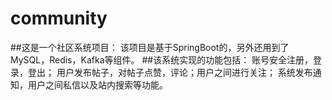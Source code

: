 # community
##这是一个社区系统项目：
  该项目是基于SpringBoot的，另外还用到了MySQL，Redis，Kafka等组件。
##该系统实现的功能包括：
  账号安全注册，登录，登出；
  用户发布帖子，对帖子点赞，评论；用户之间进行关注；
  系统发布通知，用户之间私信以及站内搜索等功能。
